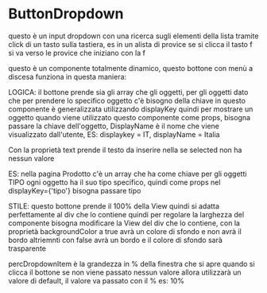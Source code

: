 # ButtonDropdown
questo è un input dropdown con una ricerca sugli elementi della lista tramite click di un tasto sulla tastiera, es in un alista di provice se si clicca il tasto f si va verso le provice che iniziano con la f


questo è un componente totalmente dinamico, questo bottone con menù a discesa
funziona in questa maniera:

LOGICA: il bottone prende sia gli array che gli oggetti, per gli oggetti
dato che per prendere lo specifico oggetto c'è bisogno della chiave
in questo componente è generalizzata utilizzando displayKey quindi 
per mostrare un oggetto quando viene utilizzato questo componente come props, 
bisogna passare la chiave dell'oggetto, DisplayName è il nome che viene visualizzato
dall'utente, 
ES: displaykey = IT, displayName = Italia 

Con la proprietà text prende il testo da inserire nella <a> se selected non ha
nessun valore

ES: nella pagina Prodotto c'è un array che ha come chiave per gli oggetti TIPO
ogni oggetto ha il suo tipo specifico, quindi come props nel displayKey={'tipo'}
bisogna passare tipo

STILE: questo bottone prende il 100% della View quindi si adatta perfettamente 
al div che lo contiene quindi per regolare la larghezza del componente
bisogna modificare la View del div che lo contiene, con la proprietà 
backgroundColor a true avrà un colore di sfondo e non avrà il bordo
altriemnti con false avrà un bordo e il colore di sfondo sarà trasparente

percDropdownItem è la grandezza in % della finestra che si apre quando si clicca il bottone
se non viene passato nessun valore allora utilizzarà un valore di default,
il valore va passato con il % es: 10%
